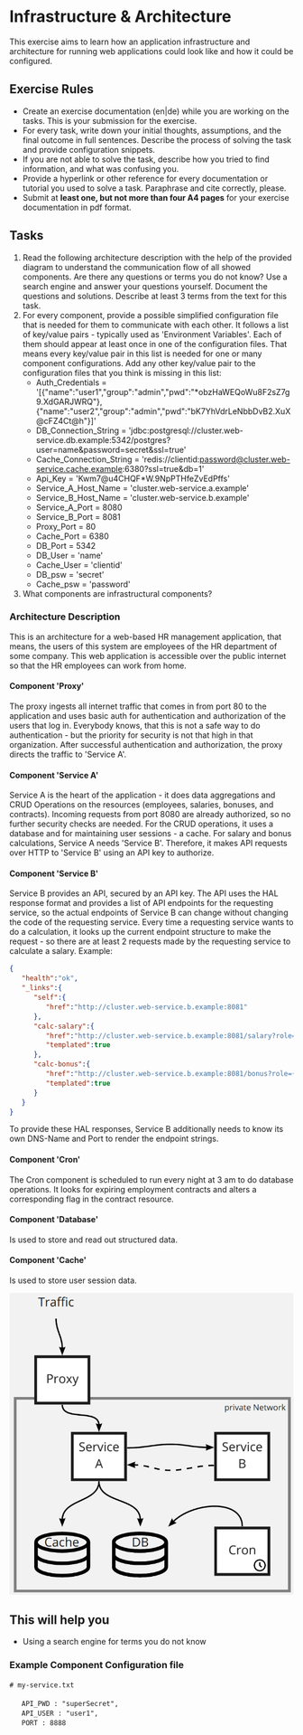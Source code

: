 # Infrastructure & Architecture

This exercise aims to learn how an application infrastructure and architecture for running web applications could look like and how it could be configured.

## Exercise Rules

- Create an exercise documentation (en|de) while you are working on the tasks. This is your submission for the exercise.
- For every task, write down your initial thoughts, assumptions, and the final outcome in full sentences. Describe the process of solving the task and provide configuration snippets.
- If you are not able to solve the task, describe how you tried to find information, and what was confusing you.
- Provide a hyperlink or other reference for every documentation or tutorial you used to solve a task. Paraphrase and cite correctly, please.
- Submit at __least one, but not more than four A4 pages__ for your exercise documentation in pdf format.

## Tasks

1. Read the following architecture description with the help of the provided diagram to understand the communication flow of all showed components. Are there any questions or terms you do not know? Use a search engine and answer your questions yourself. Document the questions and solutions. Describe at least 3 terms from the text for this task.
2. For every component, provide a possible simplified configuration file that is needed for them to communicate with each other. It follows a list of key/value pairs - typically used as 'Environment Variables'. Each of them should appear at least once in one of the configuration files. That means every key/value pair in this list is needed for one or many component configurations. Add any other key/value pair to the configuration files that you think is missing in this list:
   - Auth_Credentials = '[{"name":"user1","group":"admin","pwd":"*obzHaWEQoWu8F2sZ7g9.XdGARJWRQ"},{"name":"user2","group":"admin","pwd":"bK7YhVdrLeNbbDvB2.XuX@cFZ4Ct@h"}]'
   - DB_Connection_String = 'jdbc:postgresql://cluster.web-service.db.example:5342/postgres?user=name&password=secret&ssl=true'
   - Cache_Connection_String = 'redis://clientid:password@cluster.web-service.cache.example:6380?ssl=true&db=1'
   - Api_Key = 'Kwm7@u4CHQF*W.9NpPTHfeZvEdPffs'
   - Service_A_Host_Name = 'cluster.web-service.a.example'
   - Service_B_Host_Name = 'cluster.web-service.b.example'
   - Service_A_Port = 8080
   - Service_B_Port = 8081
   - Proxy_Port = 80
   - Cache_Port = 6380
   - DB_Port = 5342
   - DB_User = 'name'
   - Cache_User = 'clientid'
   - DB_psw = 'secret'
   - Cache_psw = 'password'
3. What components are infrastructural components?

### Architecture Description

This is an architecture for a web-based HR management application, that means, the users of this system are employees of the HR department of some company. This web application is accessible over the public internet so that the HR employees can work from home.

#### Component 'Proxy'

The proxy ingests all internet traffic that comes in from port 80 to the application and uses basic auth for authentication and authorization of the users that log in. Everybody knows, that this is not a safe way to do authentication - but the priority for security is not that high in that organization. After successful authentication and authorization, the proxy directs the traffic to 'Service A'.

#### Component 'Service A'

Service A is the heart of the application - it does data aggregations and CRUD Operations on the resources (employees, salaries, bonuses, and contracts). Incoming requests from port 8080 are already authorized, so no further security checks are needed. For the CRUD operations, it uses a database and for maintaining user sessions - a cache. For salary and bonus calculations, Service A needs 'Service B'. Therefore, it makes API requests over HTTP to 'Service B' using an API key to authorize.

#### Component 'Service B'

Service B provides an API, secured by an API key. The API uses the HAL response format and provides a list of API endpoints for the requesting service, so the actual endpoints of Service B can change without changing the code of the requesting service. Every time a requesting service wants to do a calculation, it looks up the current endpoint structure to make the request - so there are at least 2 requests made by the requesting service to calculate a salary.
Example:

```json
{
   "health":"ok",
   "_links":{
      "self":{
         "href":"http://cluster.web-service.b.example:8081"
      },
      "calc-salary":{
         "href":"http://cluster.web-service.b.example:8081/salary?role={role}&department={department}",
         "templated":true
      },
      "calc-bonus":{
         "href":"http://cluster.web-service.b.example:8081/bonus?role={role}&department={department}&corporate_profit={profit-in-thousand}",
         "templated":true
      }
   }
}
```

To provide these HAL responses, Service B additionally needs to know its own DNS-Name and Port to render the endpoint strings.

#### Component 'Cron'

The Cron component is scheduled to run every night at 3 am to do database operations. It looks for expiring employment contracts and alters a corresponding flag in the contract resource.

#### Component 'Database'

Is used to store and read out structured data.

#### Component 'Cache'

Is used to store user session data.

![Example Architecture](img/example-architecture.png)

## This will help you

- Using a search engine for terms you do not know

### Example Component Configuration file

```txt
# my-service.txt

   API_PWD : "superSecret",
   API_USER : "user1",
   PORT : 8888
```
